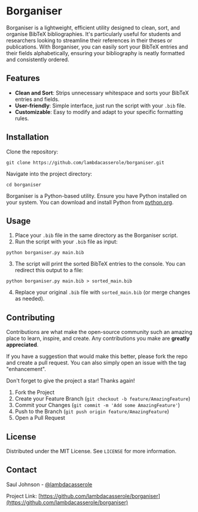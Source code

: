 # Borganiser

Borganiser is a lightweight, efficient utility designed to clean, sort, and organise BibTeX bibliographies. It's particularly useful for students and researchers looking to streamline their references in their theses or publications. With Borganiser, you can easily sort your BibTeX entries and their fields alphabetically, ensuring your bibliography is neatly formatted and consistently ordered.

## Features

- **Clean and Sort**: Strips unnecessary whitespace and sorts your BibTeX entries and fields.
- **User-friendly**: Simple interface, just run the script with your `.bib` file.
- **Customizable**: Easy to modify and adapt to your specific formatting rules.

## Installation

Clone the repository:

```
git clone https://github.com/lambdacasserole/borganiser.git
```

Navigate into the project directory:

```
cd borganiser
```

Borganiser is a Python-based utility. Ensure you have Python installed on your system. You can download and install Python from [python.org](https://www.python.org/).

## Usage

1. Place your `.bib` file in the same directory as the Borganiser script.
2. Run the script with your `.bib` file as input:

```
python borganiser.py main.bib
```

3. The script will print the sorted BibTeX entries to the console. You can redirect this output to a file:

```
python borganiser.py main.bib > sorted_main.bib
```

4. Replace your original `.bib` file with `sorted_main.bib` (or merge changes as needed).

## Contributing

Contributions are what make the open-source community such an amazing place to learn, inspire, and create. Any contributions you make are **greatly appreciated**.

If you have a suggestion that would make this better, please fork the repo and create a pull request. You can also simply open an issue with the tag "enhancement".

Don't forget to give the project a star! Thanks again!

1. Fork the Project
2. Create your Feature Branch (`git checkout -b feature/AmazingFeature`)
3. Commit your Changes (`git commit -m 'Add some AmazingFeature'`)
4. Push to the Branch (`git push origin feature/AmazingFeature`)
5. Open a Pull Request

## License

Distributed under the MIT License. See `LICENSE` for more information.

## Contact

Saul Johnson - [@lambdacasserole](https://twitter.com/lambdacasserole)

Project Link: [https://github.com/lambdacasserole/borganiser](https://github.com/lambdacasserole/borganiser)
